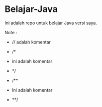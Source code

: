 # Belajar-Java
Ini adalah repo untuk belajar Java versi saya.

Note :
* // adalah komentar

* /*
* ini adalah komentar
* */

* /**
* Ini adalah komentar
* **/
